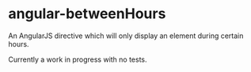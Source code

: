 # angular-betweenHours

An AngularJS directive which will only display an element during certain hours.

Currently a work in progress with no tests.